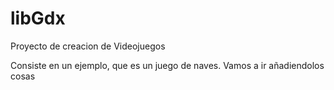 libGdx
======

Proyecto de creacion de Videojuegos

Consiste en un ejemplo, que es un juego de naves. Vamos a ir añadiendolos cosas
